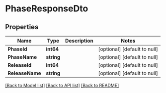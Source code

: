 # PhaseResponseDto

## Properties
Name | Type | Description | Notes
------------ | ------------- | ------------- | -------------
**PhaseId** | **int64** |  | [optional] [default to null]
**PhaseName** | **string** |  | [optional] [default to null]
**ReleaseId** | **int64** |  | [optional] [default to null]
**ReleaseName** | **string** |  | [optional] [default to null]

[[Back to Model list]](../README.md#documentation-for-models) [[Back to API list]](../README.md#documentation-for-api-endpoints) [[Back to README]](../README.md)


